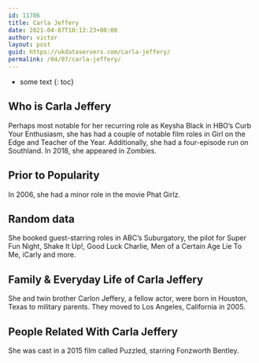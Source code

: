 ```yaml
---
id: 11786
title: Carla Jeffery
date: 2021-04-07T10:13:23+00:00
author: victor
layout: post
guid: https://ukdataservers.com/carla-jeffery/
permalink: /04/07/carla-jeffery/
---
```


* some text
{: toc}


## Who is Carla Jeffery



Perhaps most notable for her recurring role as Keysha Black in HBO&#8217;s Curb Your Enthusiasm, she has had a couple of notable film roles in Girl on the Edge and Teacher of the Year. Additionally, she had a four-episode run on Southland. In 2018, she appeared in Zombies.

                
                
                
## Prior to Popularity



In 2006, she had a minor role in the movie Phat Girlz.

                
                
                
## Random data



She booked guest-starring roles in ABC&#8217;s Suburgatory, the pilot for Super Fun Night, Shake It Up!, Good Luck Charlie, Men of a Certain Age Lie To Me, iCarly and more.

                
                
                
## Family & Everyday Life of Carla Jeffery



She and twin brother Carlon Jeffery, a fellow actor, were born in Houston, Texas to military parents. They moved to Los Angeles, California in 2005.

                
                
                
## People Related With Carla Jeffery



She was cast in a 2015 film called Puzzled, starring Fonzworth Bentley.

                
              
            
          
          
          